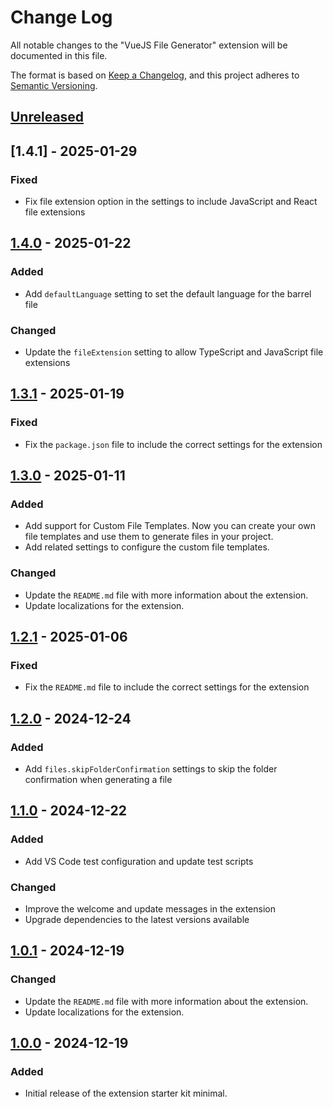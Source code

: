 # Change Log

All notable changes to the "VueJS File Generator" extension will be documented in this file.

The format is based on [Keep a Changelog](https://keepachangelog.com/en/1.0.0/),
and this project adheres to [Semantic Versioning](https://semver.org/spec/v2.0.0.html).

## [Unreleased]

## [1.4.1] - 2025-01-29

### Fixed

- Fix file extension option in the settings to include JavaScript and React file extensions

## [1.4.0] - 2025-01-22

### Added

- Add `defaultLanguage` setting to set the default language for the barrel file

### Changed

- Update the `fileExtension` setting to allow TypeScript and JavaScript file extensions

## [1.3.1] - 2025-01-19

### Fixed

- Fix the `package.json` file to include the correct settings for the extension

## [1.3.0] - 2025-01-11

### Added

- Add support for Custom File Templates. Now you can create your own file templates and use them to generate files in your project.
- Add related settings to configure the custom file templates.

### Changed

- Update the `README.md` file with more information about the extension.
- Update localizations for the extension.

## [1.2.1] - 2025-01-06

### Fixed

- Fix the `README.md` file to include the correct settings for the extension

## [1.2.0] - 2024-12-24

### Added

- Add `files.skipFolderConfirmation` settings to skip the folder confirmation when generating a file

## [1.1.0] - 2024-12-22

### Added

- Add VS Code test configuration and update test scripts

### Changed

- Improve the welcome and update messages in the extension
- Upgrade dependencies to the latest versions available

## [1.0.1] - 2024-12-19

### Changed

- Update the `README.md` file with more information about the extension.
- Update localizations for the extension.

## [1.0.0] - 2024-12-19

### Added

- Initial release of the extension starter kit minimal.

[unreleased]: https://github.com/ManuelGil/vscode-typescript-generator/compare/v1.4.0...HEAD
[1.4.0]: https://github.com/ManuelGil/vscode-typescript-generator/compare/v1.3.1...v1.4.0
[1.3.1]: https://github.com/ManuelGil/vscode-typescript-generator/compare/v1.3.0...v1.3.1
[1.3.0]: https://github.com/ManuelGil/vscode-typescript-generator/compare/v1.2.1...v1.3.0
[1.2.1]: https://github.com/ManuelGil/vscode-typescript-generator/compare/v1.2.0...v1.2.1
[1.2.0]: https://github.com/ManuelGil/vscode-typescript-generator/compare/v1.1.0...v1.2.0
[1.1.0]: https://github.com/ManuelGil/vscode-typescript-generator/compare/v1.0.1...v1.1.0
[1.0.1]: https://github.com/ManuelGil/vscode-typescript-generator/compare/v1.0.0...v1.0.1
[1.0.0]: https://github.com/ManuelGil/vscode-typescript-generator/releases/tag/v1.0.0
